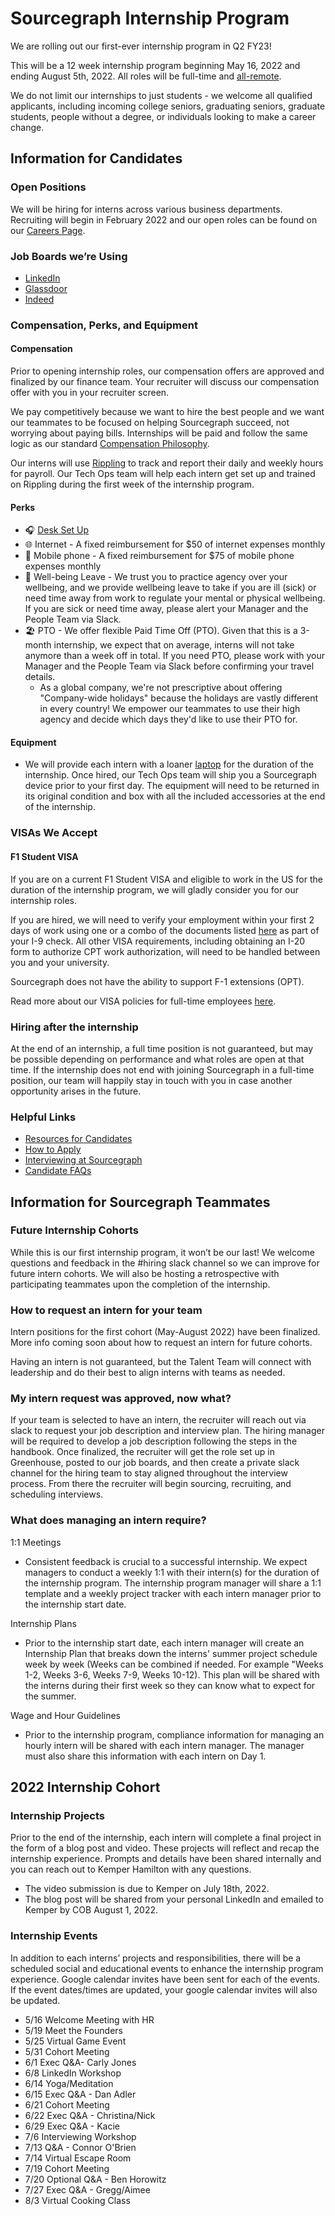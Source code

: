 # Sourcegraph Internship Program

We are rolling out our first-ever internship program in Q2 FY23!

This will be a 12 week internship program beginning May 16, 2022 and ending August 5th, 2022. All roles will be full-time and [all-remote](../../../../company-info-and-process/remote/index.md).

We do not limit our internships to just students - we welcome all qualified applicants, including incoming college seniors, graduating seniors, graduate students, people without a degree, or individuals looking to make a career change.

## Information for Candidates

### Open Positions

We will be hiring for interns across various business departments. Recruiting will begin in February 2022 and our open roles can be found on our [Careers Page](https://boards.greenhouse.io/sourcegraph91?gh_src=c685479c4us).

### Job Boards we’re Using

- [LinkedIn](https://www.linkedin.com/jobs/search/?keywords=sourcegraph)
- [Glassdoor](https://www.glassdoor.com/Overview/Working-at-Sourcegraph-EI_IE1356770.11,22.htm)
- [Indeed](https://www.indeed.com/cmp/Sourcegraph?from=mobviewjob&tk=1fqti3gmuu2b6800&fromjk=e815aae4e6537634&attributionid=mobvjcmp)

### Compensation, Perks, and Equipment

#### Compensation

Prior to opening internship roles, our compensation offers are approved and finalized by our finance team. Your recruiter will discuss our compensation offer with you in your recruiter screen.

We pay competitively because we want to hire the best people and we want our teammates to be focused on helping Sourcegraph succeed, not worrying about paying bills. Internships will be paid and follow the same logic as our standard [Compensation Philosophy](../../../../benefits-pay-perks/pay-expenses/compensation/index.md#philosophy).

Our interns will use [Rippling](https://www.rippling.com/) to track and report their daily and weekly hours for payroll. Our Tech Ops team will help each intern get set up and trained on Rippling during the first week of the internship program.

#### Perks

- 🎧 [Desk Set Up](../../../../benefits-pay-perks/benefits-perks/spending-company-money.md#interns)
- 🌐 Internet - A fixed reimbursement for $50 of internet expenses monthly
- 📱 Mobile phone - A fixed reimbursement for $75 of mobile phone expenses monthly
- 🧘 Well-being Leave - We trust you to practice agency over your wellbeing, and we provide wellbeing leave to take if you are ill (sick) or need time away from work to regulate your mental or physical wellbeing. If you are sick or need time away, please alert your Manager and the People Team via Slack.
- 🏖️ PTO - We offer flexible Paid Time Off (PTO). Given that this is a 3-month internship, we expect that on average, interns will not take anymore than a week off in total. If you need PTO, please work with your Manager and the People Team via Slack before confirming your travel details.
  - As a global company, we're not prescriptive about offering "Company-wide holidays" because the holidays are vastly different in every country! We empower our teammates to use their high agency and decide which days they'd like to use their PTO for.

#### Equipment

- We will provide each intern with a loaner [laptop](../../../../benefits-pay-perks/benefits-perks/spending-company-money.md/#interns) for the duration of the internship. Once hired, our Tech Ops team will ship you a Sourcegraph device prior to your first day. The equipment will need to be returned in its original condition and box with all the included accessories at the end of the internship.

### VISAs We Accept

#### F1 Student VISA

If you are on a current F1 Student VISA and eligible to work in the US for the duration of the internship program, we will gladly consider you for our internship roles.

If you are hired, we will need to verify your employment within your first 2 days of work using one or a combo of the documents listed [here](https://www.uscis.gov/i-9-central/form-i-9-acceptable-documents) as part of your I-9 check. All other VISA requirements, including obtaining an I-20 form to authorize CPT work authorization, will need to be handled between you and your university.

Sourcegraph does not have the ability to support F-1 extensions (OPT).

Read more about our VISA policies for full-time employees [here](../../people-ops/process/how-we-engage-talent-outside-the-us/index.md#visa-sponsorship-and-immigration-assistance).

### Hiring after the internship

At the end of an internship, a full time position is not guaranteed, but may be possible depending on performance and what roles are open at that time. If the internship does not end with joining Sourcegraph in a full-time position, our team will happily stay in touch with you in case another opportunity arises in the future.

### Helpful Links

- [Resources for Candidates](../../resources_for_candidates.md)
- [How to Apply](../../resources_for_candidates.md#how-to-apply)
- [Interviewing at Sourcegraph](../../resources_for_candidates.md#interviewing-at-sourcegraph)
- [Candidate FAQs](../../resources_for_candidates.md#candidate-faqs)

## Information for Sourcegraph Teammates

### Future Internship Cohorts

While this is our first internship program, it won’t be our last! We welcome questions and feedback in the #hiring slack channel so we can improve for future intern cohorts. We will also be hosting a retrospective with participating teammates upon the completion of the internship.

### How to request an intern for your team

Intern positions for the first cohort (May-August 2022) have been finalized. More info coming soon about how to request an intern for future cohorts.

Having an intern is not guaranteed, but the Talent Team will connect with leadership and do their best to align interns with teams as needed.

### My intern request was approved, now what?

If your team is selected to have an intern, the recruiter will reach out via slack to request your job description and interview plan. The hiring manager will be required to develop a job description following the steps in the handbook. Once finalized, the recruiter will get the role set up in Greenhouse, posted to our job boards, and then create a private slack channel for the hiring team to stay aligned throughout the interview process. From there the recruiter will begin sourcing, recruiting, and scheduling interviews.

### What does managing an intern require?

1:1 Meetings

- Consistent feedback is crucial to a successful internship. We expect managers to conduct a weekly 1:1 with their intern(s) for the duration of the internship program. The internship program manager will share a 1:1 template and a weekly project tracker with each intern manager prior to the internship start date.

Internship Plans

- Prior to the internship start date, each intern manager will create an Internship Plan that breaks down the interns' summer project schedule week by week (Weeks can be combined if needed. For example "Weeks 1-2, Weeks 3-6, Weeks 7-9, Weeks 10-12). This plan will be shared with the interns during their first week so they can know what to expect for the summer.

Wage and Hour Guidelines

- Prior to the internship program, compliance information for managing an hourly intern will be shared with each intern manager. The manager must also share this information with each intern on Day 1.

## 2022 Internship Cohort

### Internship Projects

Prior to the end of the internship, each intern will complete a final project in the form of a blog post and video. These projects will reflect and recap the internship experience. Prompts and details have been shared internally and you can reach out to Kemper Hamilton with any questions.

- The video submission is due to Kemper on July 18th, 2022.
- The blog post will be shared from your personal LinkedIn and emailed to Kemper by COB August 1, 2022.

### Internship Events

In addition to each interns’ projects and responsibilities, there will be a scheduled social and educational events to enhance the internship program experience. Google calendar invites have been sent for each of the events. If the event dates/times are updated, your google calendar invites will also be updated.

- 5/16 Welcome Meeting with HR
- 5/19 Meet the Founders
- 5/25 Virtual Game Event
- 5/31 Cohort Meeting
- 6/1 Exec Q&A- Carly Jones
- 6/8 LinkedIn Workshop
- 6/14 Yoga/Meditation
- 6/15 Exec Q&A - Dan Adler
- 6/21 Cohort Meeting
- 6/22 Exec Q&A - Christina/Nick
- 6/29 Exec Q&A - Kacie
- 7/6 Interviewing Workshop
- 7/13 Q&A - Connor O'Brien
- 7/14 Virtual Escape Room
- 7/19 Cohort Meeting
- 7/20 Optional Q&A - Ben Horowitz
- 7/27 Exec Q&A - Gregg/Aimee
- 8/3 Virtual Cooking Class

